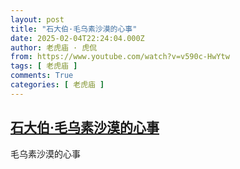 ```yaml
---
layout: post
title: "石大伯·毛乌素沙漠的心事"
date: 2025-02-04T22:24:04.000Z
author: 老虎庙 · 虎侃
from: https://www.youtube.com/watch?v=v590c-HwYtw
tags: [ 老虎庙 ]
comments: True
categories: [ 老虎庙 ]
---
```

<!--1738707844000-->
[石大伯·毛乌素沙漠的心事](https://www.youtube.com/watch?v=v590c-HwYtw)
------

<div>
毛乌素沙漠的心事
</div>
